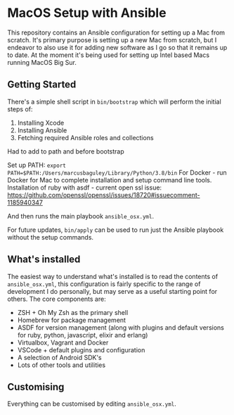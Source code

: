 # MacOS Setup with Ansible

This repository contains an Ansible configuration for setting up a Mac from scratch. It's primary purpose is setting up a new Mac from scratch, but I endeavor to also use it for adding new software as I go so that it remains up to date. At the moment it's being used for setting up Intel based Macs running MacOS Big Sur.

## Getting Started

There's a simple shell script in `bin/bootstrap` which will perform the initial steps of:

1. Installing Xcode
2. Installing Ansible
3. Fetching required Ansible roles and collections

Had to add to path and before bootstrap

Set up PATH: `export PATH=$PATH:/Users/marcusbaguley/Library/Python/3.8/bin`
For Docker - run Docker for Mac to complete installation and setup command line tools.
Installation of ruby with asdf - current open ssl issue: https://github.com/openssl/openssl/issues/18720#issuecomment-1185940347

And then runs the main playbook `ansible_osx.yml`.

For future updates, `bin/apply` can be used to run just the Ansible playbook without the setup commands.

## What's installed

The easiest way to understand what's installed is to read the contents of `ansible_osx.yml`, this configuration is fairly specific to the range of development I do personally, but may serve as a useful starting point for others. The core components are:

- ZSH + Oh My Zsh as the primary shell
- Homebrew for package management
- ASDF for version management (along with plugins and default versions for ruby, python, javascript, elixir and erlang)
- Virtualbox, Vagrant and Docker
- VSCode + default plugins and configuration
- A selection of Android SDK's
- Lots of other tools and utilities

## Customising

Everything can be customised by editing `ansible_osx.yml`.
